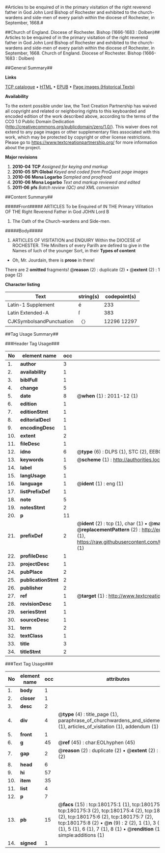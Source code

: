 #Articles to be enquired of in the primary visitation of the right reverend father in God John Lord Bishop of Rochester and exhibited to the church-wardens and side-men of every parish within the diocese of Rochester, in September, 1668.#

##Church of England. Diocese of Rochester. Bishop (1666-1683 : Dolben)##
Articles to be enquired of in the primary visitation of the right reverend father in God John Lord Bishop of Rochester and exhibited to the church-wardens and side-men of every parish within the diocese of Rochester, in September, 1668.
Church of England. Diocese of Rochester. Bishop (1666-1683 : Dolben)

##General Summary##

**Links**

[TCP catalogue](http://www.ota.ox.ac.uk/tcp/)  • 
[HTML](http://tei.it.ox.ac.uk/tcp/Texts-HTML/free/B02/B02176.html)  • 
[EPUB](http://tei.it.ox.ac.uk/tcp/Texts-EPUB/free/B02/B02176.epub) • 
[Page images (Historical Texts)](https://historicaltexts.jisc.ac.uk/eebo-53981628e)

**Availability**

To the extent possible under law, the Text Creation Partnership has waived all copyright and related or neighboring rights to this keyboarded and encoded edition of the work described above, according to the terms of the CC0 1.0 Public Domain Dedication (http://creativecommons.org/publicdomain/zero/1.0/). This waiver does not extend to any page images or other supplementary files associated with this work, which may be protected by copyright or other license restrictions. Please go to https://www.textcreationpartnership.org/ for more information about the project.

**Major revisions**

1. __2010-04__ __TCP__ *Assigned for keying and markup*
1. __2010-05__ __SPi Global__ *Keyed and coded from ProQuest page images*
1. __2010-06__ __Mona Logarbo__ *Sampled and proofread*
1. __2010-06__ __Mona Logarbo__ *Text and markup reviewed and edited*
1. __2011-06__ __pfs__ *Batch review (QC) and XML conversion*

##Content Summary##

#####Front#####
ARTICLES To be Enquired of IN THE Primary Viſitation OF THE Right Reverend Father in God JOHN Lord B
1. The Oath of the Church-wardens and Side-men.

#####Body#####

1. ARTICLES OF VISITATION and ENQUIRY Within the DIOCESE of ROCHESTER.
THe Miniſters of every Pariſh are defired to give in the Names of ſuch of the younger Sort, in their
**Types of content**

  * Oh, Mr. Jourdain, there is **prose** in there!

There are 2 **omitted** fragments! 
 @__reason__ (2) : duplicate (2)  •  @__extent__ (2) : 1 page (2)

**Character listing**


|Text|string(s)|codepoint(s)|
|---|---|---|
|Latin-1 Supplement|é|233|
|Latin Extended-A|ſ|383|
|CJKSymbolsandPunctuation|〈〉|12296 12297|

##Tag Usage Summary##

###Header Tag Usage###

|No|element name|occ|attributes|
|---|---|---|---|
|1.|__author__|3||
|2.|__availability__|1||
|3.|__biblFull__|1||
|4.|__change__|5||
|5.|__date__|8| @__when__ (1) : 2011-12 (1)|
|6.|__edition__|1||
|7.|__editionStmt__|1||
|8.|__editorialDecl__|1||
|9.|__encodingDesc__|1||
|10.|__extent__|2||
|11.|__fileDesc__|1||
|12.|__idno__|6| @__type__ (6) : DLPS (1), STC (2), EEBO-CITATION (1), OCLC (1), VID (1)|
|13.|__keywords__|1| @__scheme__ (1) : http://authorities.loc.gov/ (1)|
|14.|__label__|5||
|15.|__langUsage__|1||
|16.|__language__|1| @__ident__ (1) : eng (1)|
|17.|__listPrefixDef__|1||
|18.|__note__|5||
|19.|__notesStmt__|2||
|20.|__p__|11||
|21.|__prefixDef__|2| @__ident__ (2) : tcp (1), char (1)  •  @__matchPattern__ (2) : ([0-9\-]+):([0-9IVX]+) (1), (.+) (1)  •  @__replacementPattern__ (2) : http://eebo.chadwyck.com/downloadtiff?vid=$1&page=$2 (1), https://raw.githubusercontent.com/textcreationpartnership/Texts/master/tcpchars.xml#$1 (1)|
|22.|__profileDesc__|1||
|23.|__projectDesc__|1||
|24.|__pubPlace__|2||
|25.|__publicationStmt__|2||
|26.|__publisher__|2||
|27.|__ref__|1| @__target__ (1) : http://www.textcreationpartnership.org/docs/. (1)|
|28.|__revisionDesc__|1||
|29.|__seriesStmt__|1||
|30.|__sourceDesc__|1||
|31.|__term__|2||
|32.|__textClass__|1||
|33.|__title__|3||
|34.|__titleStmt__|2||


###Text Tag Usage###

|No|element name|occ|attributes|
|---|---|---|---|
|1.|__body__|1||
|2.|__closer__|1||
|3.|__desc__|2||
|4.|__div__|4| @__type__ (4) : title_page (1), paraphrase_of_churchwardens_and_sidemens_oath (1), articles_of_visitation (1), addendum (1)|
|5.|__front__|1||
|6.|__g__|45| @__ref__ (45) : char:EOLhyphen (45)|
|7.|__gap__|2| @__reason__ (2) : duplicate (2)  •  @__extent__ (2) : 1 page (2)|
|8.|__head__|6||
|9.|__hi__|57||
|10.|__item__|35||
|11.|__list__|4||
|12.|__p__|7||
|13.|__pb__|15| @__facs__ (15) : tcp:180175:1 (1), tcp:180175:2 (2), tcp:180175:3 (2), tcp:180175:4 (2), tcp:180175:5 (2), tcp:180175:6 (2), tcp:180175:7 (2), tcp:180175:8 (2)  •  @__n__ (9) : 2 (2), 1 (1), 3 (1), 4 (1), 5 (1), 6 (1), 7 (1), 8 (1)  •  @__rendition__ (1) : simple:additions (1)|
|14.|__signed__|1||
